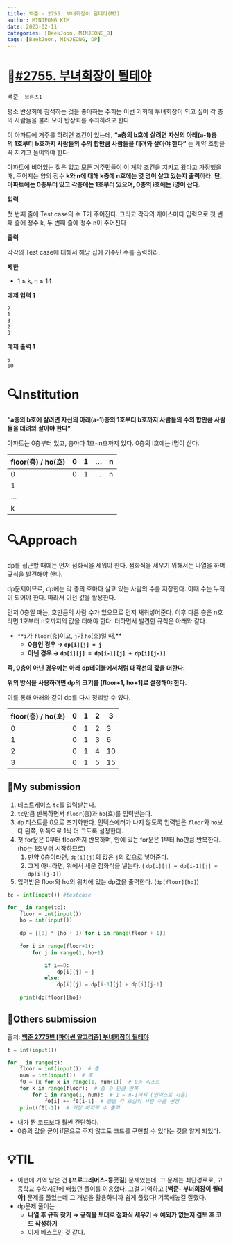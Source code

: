 ```yaml
---
title: 백준 - 2755. 부녀회장이 될테야(MJ)
author: MINJEONG KIM
date: 2023-02-11
categories: [BaekJoon, MINJEONG_B]
tags: [BaekJoon, MINJEONG, DP]
---
```



# 📖[#2755. 부녀회장이 될테야](https://www.acmicpc.net/problem/2775)
백준 - `브론즈1`

평소 반상회에 참석하는 것을 좋아하는 주희는 이번 기회에 부녀회장이 되고 싶어 각 층의 사람들을 불러 모아 반상회를 주최하려고 한다.

이 아파트에 거주를 하려면 조건이 있는데, **“a층의 b호에 살려면 자신의 아래(a-1)층의 1호부터 b호까지 사람들의 수의 합만큼 사람들을 데려와 살아야 한다”** 는 계약 조항을 꼭 지키고 들어와야 한다.

아파트에 비어있는 집은 없고 모든 거주민들이 이 계약 조건을 지키고 왔다고 가정했을 때, 주어지는 양의 정수 **k와 n에 대해 k층에 n호에는 몇 명이 살고 있는지 출력**하라. **단, 아파트에는 0층부터 있고 각층에는 1호부터 있으며, 0층의 i호에는 i명이 산다.**

**입력**

첫 번째 줄에 Test case의 수 T가 주어진다. 그리고 각각의 케이스마다 입력으로 첫 번째 줄에 정수 k, 두 번째 줄에 정수 n이 주어진다

**출력**

각각의 Test case에 대해서 해당 집에 거주민 수를 출력하라.

**제한**

- 1 ≤ k, n ≤ 14

**예제 입력 1**

```
2
1
3
2
3
```

**예제 출력 1**

```
6
10
```

# 🔍Institution

**“a층의 b호에 살려면 자신의 아래(a-1)층의 1호부터 b호까지 사람들의 수의 합만큼 사람들을 데려와 살아야 한다”** 

아파트는 0층부터 있고, 층마다 1호~n호까지 있다. 0층의 i호에는 i명이 산다. 

| floor(층)  / ho(호) | 0 | 1 | … | n |
| --- | --- | --- | --- | --- |
| 0 | 0 | 1 | … | n |
| 1 |  |  |  |  |
| … |  |  |  |  |
| k |  |  |  |  |

# 🔍Approach

dp를 접근할 때에는 먼저 점화식을 세워야 한다. 점화식을 세우기 위해서는 나열을 하며 규칙을 발견해야 한다.

dp문제이므로, dp에는 각 층의 호마다 살고 있는 사람의 수를 저장한다. 이때 수는 누적이 되어야 한다. 따라서 이전 값을 활용한다. 

먼저 0층일 때는, 호만큼의 사람 수가 있으므로 먼저 채워넣어준다. 이후 다른 층은 n호라면 1호부터 n호까지의 값을 더해야 한다. 더하면서 발견한 규칙은 아래와 같다.

- `**i`가 `floor`(층)이고, `j`가 `ho`(호)일 때,**
    - **0층인 경우 → `dp[i][j] = j`**
    - **아닌 경우 → `dp[i][j] = dp[i-1][j] + dp[i][j-1]`**

**즉, 0층이 아닌 경우에는 아래 dp테이블에서처럼 대각선의 값을 더한다.**

**위의 방식을 사용하려면 dp의 크기를 [floor+1, ho+1]로 설정해야 한다.**

이를 통해 아래와 같이 dp를 다시 정리할 수 있다.

| floor(층)  / ho(호) | 0 | 1 | 2 | 3 |
| --- | --- | --- | --- | --- |
| 0 | 0 | 1  | 2 | 3 |
| 1 | 0 | 1 | 3 | 6 |
| 2 | 0 | 1 | 4 | 10 |
| 3 | 0 | 1 | 5 | 15 |

## 🚩My submission

1. 테스트케이스 `tc`를 입력받는다.
2. `tc`만큼 반복하면서 `floor`(층)과 `ho`(호)를 입력받는다. 
3. `dp` 리스트를 0으로 초기화한다. 인덱스에러가 나지 않도록 입력받은 `floor`와 `ho`보다 왼쪽, 위쪽으로 1씩 더 크도록 설정한다.
4. 첫 for문은 0부터 floor까지 반복하며, 안에 있는 for문은 1부터 ho만큼 반복한다. (ho는 1호부터 시작하므로)
    1. 만약 0층이라면, `dp[i][j]`의 값은 `j`의 값으로 넣어준다.
    2. 그게 아니라면, 위에서 세운 점화식을 넣는다. ( `dp[i][j] = dp[i-1][j] + dp[i][j-1]`)
5. 입력받은 floor와 ho의 위치에 있는 dp값을 출력한다. (`dp[floor][ho]`)

```python
tc = int(input()) #testcase

for _ in range(tc):
    floor = int(input())
    ho = int(input())
    
    dp = [[0] * (ho + 1) for i in range(floor + 1)]
    
    for i in range(floor+1):
        for j in range(1, ho+1):

            if i==0:
                dp[i][j] = j
            else:
                dp[i][j] = dp[i-1][j] + dp[i][j-1]
    
    print(dp[floor][ho])
```

## 🚩Others submission

출처: ****[백준 2775번 [파이썬 알고리즘] 부녀회장이 될테야](https://ooyoung.tistory.com/89)****

```python
t = int(input())

for _ in range(t):  
    floor = int(input())  # 층
    num = int(input())  # 호
    f0 = [x for x in range(1, num+1)]  # 0층 리스트
    for k in range(floor):  # 층 수 만큼 반복
        for i in range(1, num):  # 1 ~ n-1까지 (인덱스로 사용)
            f0[i] += f0[i-1]  # 층별 각 호실의 사람 수를 변경
    print(f0[-1])  # 가장 마지막 수 출력
```

- 내가 짠 코드보다 훨씬 간단하다.
- 0층의 값을 굳이 if문으로 주지 않고도 코드를 구현할 수 있다는 것을 알게 되었다.

# 💡TIL

- 이번에 기억 남은 건 **[프로그래머스-등굣길]** 문제였는데, 그 문제는 최단경로로, 고등학교 수학시간에 배웠던 풀이를 이용했다. 그걸 기억하고 **[백준- 부녀회장이 될테야]** 문제를 풀었는데 그 개념을 활용하니까 쉽게 풀렸다! 기록해놓길 잘했다.
- dp문제 풀이는
    - **나열 후 규칙 찾기 → 규칙을 토대로 점화식 세우기 → 예외가 없는지 검토 후 코드 작성하기**
    - 이게 베스트인 것 같다.

